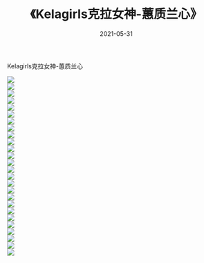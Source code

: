 ﻿---
layout: post
title:  《Kelagirls克拉女神-蕙质兰心》
date:   2021-05-31
img: http://img.660000.xyz/Sharelink/网络美图/2021/Kelagirls克拉女神-蕙质兰心/000.jpg
categories: [美女, 清纯, 唯美]
---

Kelagirls克拉女神-蕙质兰心

  ![](http://img.660000.xyz/Sharelink/网络美图/2021/Kelagirls克拉女神-蕙质兰心/001.jpg) <br> ![](http://img.660000.xyz/Sharelink/网络美图/2021/Kelagirls克拉女神-蕙质兰心/002.jpg) <br> ![](http://img.660000.xyz/Sharelink/网络美图/2021/Kelagirls克拉女神-蕙质兰心/003.jpg) <br> ![](http://img.660000.xyz/Sharelink/网络美图/2021/Kelagirls克拉女神-蕙质兰心/004.jpg) <br> ![](http://img.660000.xyz/Sharelink/网络美图/2021/Kelagirls克拉女神-蕙质兰心/005.jpg) <br> ![](http://img.660000.xyz/Sharelink/网络美图/2021/Kelagirls克拉女神-蕙质兰心/006.jpg) <br> ![](http://img.660000.xyz/Sharelink/网络美图/2021/Kelagirls克拉女神-蕙质兰心/007.jpg) <br> ![](http://img.660000.xyz/Sharelink/网络美图/2021/Kelagirls克拉女神-蕙质兰心/008.jpg) <br> ![](http://img.660000.xyz/Sharelink/网络美图/2021/Kelagirls克拉女神-蕙质兰心/009.jpg) <br> ![](http://img.660000.xyz/Sharelink/网络美图/2021/Kelagirls克拉女神-蕙质兰心/010.jpg) <br> ![](http://img.660000.xyz/Sharelink/网络美图/2021/Kelagirls克拉女神-蕙质兰心/011.jpg) <br> ![](http://img.660000.xyz/Sharelink/网络美图/2021/Kelagirls克拉女神-蕙质兰心/012.jpg) <br> ![](http://img.660000.xyz/Sharelink/网络美图/2021/Kelagirls克拉女神-蕙质兰心/013.jpg) <br> ![](http://img.660000.xyz/Sharelink/网络美图/2021/Kelagirls克拉女神-蕙质兰心/014.jpg) <br> ![](http://img.660000.xyz/Sharelink/网络美图/2021/Kelagirls克拉女神-蕙质兰心/015.jpg) <br> ![](http://img.660000.xyz/Sharelink/网络美图/2021/Kelagirls克拉女神-蕙质兰心/016.jpg) <br> ![](http://img.660000.xyz/Sharelink/网络美图/2021/Kelagirls克拉女神-蕙质兰心/017.jpg) <br> ![](http://img.660000.xyz/Sharelink/网络美图/2021/Kelagirls克拉女神-蕙质兰心/018.jpg) <br> ![](http://img.660000.xyz/Sharelink/网络美图/2021/Kelagirls克拉女神-蕙质兰心/019.jpg) <br> ![](http://img.660000.xyz/Sharelink/网络美图/2021/Kelagirls克拉女神-蕙质兰心/020.jpg) <br> ![](http://img.660000.xyz/Sharelink/网络美图/2021/Kelagirls克拉女神-蕙质兰心/021.jpg) <br> ![](http://img.660000.xyz/Sharelink/网络美图/2021/Kelagirls克拉女神-蕙质兰心/022.jpg) <br> ![](http://img.660000.xyz/Sharelink/网络美图/2021/Kelagirls克拉女神-蕙质兰心/023.jpg) <br> ![](http://img.660000.xyz/Sharelink/网络美图/2021/Kelagirls克拉女神-蕙质兰心/024.jpg) <br> ![](http://img.660000.xyz/Sharelink/网络美图/2021/Kelagirls克拉女神-蕙质兰心/025.jpg) <br> ![](http://img.660000.xyz/Sharelink/网络美图/2021/Kelagirls克拉女神-蕙质兰心/026.jpg) <br>